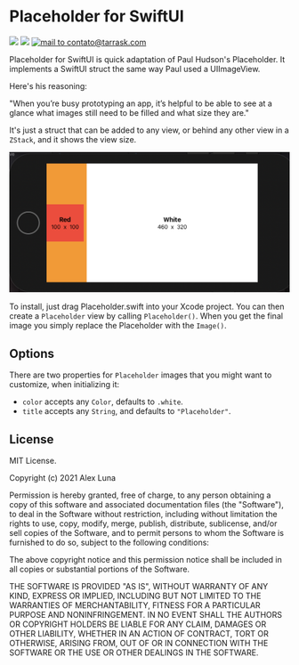 # Placeholder for SwiftUI


<p>
    <img src="https://img.shields.io/badge/SwiftUI-2.0-orange.svg" />
    <img src="https://img.shields.io/badge/Swift-5.0-brightgreen.svg" />
    <a href="mailto:contato@tarrask.com">
        <img src="https://img.shields.io/badge/Contact-leTarrask-blueviolet" alt="mail to contato@tarrask.com" />
    </a>
</p>

Placeholder for SwiftUI is quick adaptation of Paul Hudson's Placeholder. It implements a SwiftUI struct the same way Paul used a UIImageView.

Here's his reasoning:

"When you’re busy prototyping an app, it’s helpful to be able to see at a glance what images still need to be filled and what size they are."

It's just a struct that can be added to any view, or behind any other view in a `ZStack`, and it shows the view size.

![Placeholder overlays an image’s size and title so you can see exactly what’s missing.](/screenshot.png)

To install, just drag Placeholder.swift into your Xcode project. You can then create a `Placeholder` view by calling `Placeholder()`. When you get the final image you simply replace the Placeholder with the `Image()`.


## Options

There are two properties for `Placeholder` images that you might want to customize, when initializing it:

- `color` accepts any `Color`, defaults to `.white`.
- `title` accepts any `String`, and defaults to `"Placeholder"`.


## License

MIT License.

Copyright (c) 2021 Alex Luna

Permission is hereby granted, free of charge, to any person obtaining a copy of this software and associated documentation files (the "Software"), to deal in the Software without restriction, including without limitation the rights to use, copy, modify, merge, publish, distribute, sublicense, and/or sell copies of the Software, and to permit persons to whom the Software is furnished to do so, subject to the following conditions:

The above copyright notice and this permission notice shall be included in all copies or substantial portions of the Software.

THE SOFTWARE IS PROVIDED "AS IS", WITHOUT WARRANTY OF ANY KIND, EXPRESS OR IMPLIED, INCLUDING BUT NOT LIMITED TO THE WARRANTIES OF MERCHANTABILITY, FITNESS FOR A PARTICULAR PURPOSE AND NONINFRINGEMENT. IN NO EVENT SHALL THE AUTHORS OR COPYRIGHT HOLDERS BE LIABLE FOR ANY CLAIM, DAMAGES OR OTHER LIABILITY, WHETHER IN AN ACTION OF CONTRACT, TORT OR OTHERWISE, ARISING FROM, OUT OF OR IN CONNECTION WITH THE SOFTWARE OR THE USE OR OTHER DEALINGS IN THE SOFTWARE.
